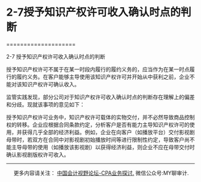 ﻿# 2-7授予知识产权许可收入确认时点的判断
====================

  

2-7 授予知识产权许可收入确认时点的判断

授予知识产权许可不属于在某一时段内履行的履约义务的，应当作为在某一时点履行的履约义务。在客户能够主导使用该知识产权许可并开始从中获利之前，企业不能对该知识产权许可确认收入。

监管实践发现，部分公司对于知识产权许可收入确认时点的判断存在理解上的偏差和分歧。现就该事项的意见如下：

授予知识产权许可业务中，知识产权许可载体的实物交付，并不必然导致商品控制权的转移。企业应根据合同条款约定，分析客户是否有能力主导知识产权许可的使用，并获得几乎全部的经济利益。例如，企业在向客户（如播放平台）交付影视剧母带时，若双方在合同中对影视剧初始播放时间等进行限制性约定，导致客户尚不能主导母带的使用（如播放该影视剧）以获得经济利益，则企业不应在母带交付时确认影视剧版权许可收入。

* * *

     更多内容请关注： [中国会计视野论坛-CPA业务探讨.](https://bbs.esnai.com/thread-5354530-1-3.html) 微信公众号:MY聊审计.